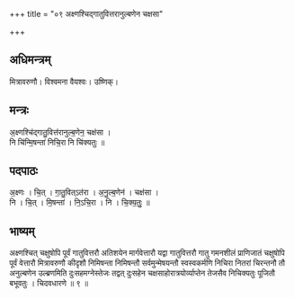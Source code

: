+++
title = "०९ अक्ष्णश्चिद्गातुवित्तरानुल्बणेन चक्षसा"

+++
## अधिमन्त्रम्
मित्रावरुणौ। विश्वमना वैयश्वः। उष्णिक्।

## मन्त्रः
अ॒क्ष्णश्चि॑द्गातु॒वित्त॑रानुल्ब॒णेन॒ चक्ष॑सा ।  
नि चि॑न्मि॒षन्ता॑ निचि॒रा नि चि॑क्यतुः ॥

## पदपाठः
अ॒क्ष्णः । चि॒त् । गा॒तु॒वित्ऽत॑रा । अ॒नु॒ल्ब॒णेन॑ । चक्ष॑सा ।  
नि । चि॒त् । मि॒षन्ता॑ । नि॒ऽचि॒रा । नि । चि॒क्य॒तुः॒ ॥

## भाष्यम्
अक्ष्णश्चित् चक्षुषोपि पूर्वं गातुवित्तरौ अतिशयेन मार्गवेत्तारौ यद्वा गातुवित्तरौ गातु गमनशीलं प्राणिजातं चक्षुषोपि पूर्वं वेत्तारौ मित्रावरुणौ कीदृशौ निमिषन्ता निमिषन्तौ सर्वमुन्मेषयन्तौ स्वस्वकर्मणि निचिरा नितरां चिरन्तनौ तौ अनुल्बणेन उल्ब्रणमिति दुःसहमग्नेस्तेजः तद्वत् दुःसहेन चक्षसाहोरात्रयोर्व्याप्तेन तेजसैव निचिक्यतुः पूजितौ बभूवतुः । चिदवधारणे ॥ ९ ॥